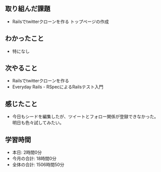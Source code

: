 ## 取り組んだ課題
- Railsでtwitterクローンを作る トップページの作成
## わかったこと
- 特になし
## 次やること
- Railsでtwitterクローンを作る
- Everyday Rails - RSpecによるRailsテスト入門
## 感じたこと
- 今日もシードを編集したが、ツイートとフォロー関係が登録できなかった。明日も色々試してみたい。
## 学習時間
- 本日: 2時間0分
- 今月の合計: 18時間0分
- 全体の合計: 1506時間50分
